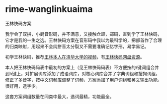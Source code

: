 # rime-wanglinkuaima
王林快码方案

我学会了双拼，小鹤音形码，并不满意，又接触仓颉，郑码，直到学了王林快码，它才是我的一生之选。王林快码方案在音形码中我以为最科学的，把部首作了合理的归类映射，用起来不会纯拼音太分裂又不需要准确记忆字形，易学易记。

初学王林快码，推荐[王林本人在清华大学的视频](https://v.youku.com/v_show/id_XMTQ5NDQ2NjI0.html?playMode=pugv&frommaciku=1)，有[王林快码网盘资源](http://jdkm.ysepan.com/)。

本人把王林快码码表中最初的方案上（见王林快码码表）不方便按的/键词组合并到h键上，对扩展词库添加了成语词库，对核心词库合并了字典词组和搜狗词组，修正了多音字，按中文词频库调整了词频，方案添加了用户词组和英文输出功能。很好用，选字少。

这套方案词组数量在同类中最大，选词最精，功能最全。
